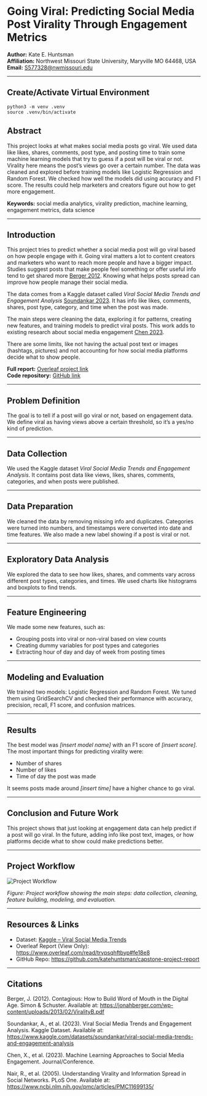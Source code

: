 # Going Viral: Predicting Social Media Post Virality Through Engagement Metrics

**Author:** Kate E. Huntsman  
**Affiliation:** Northwest Missouri State University, Maryville MO 64468, USA  
**Email:** S577328@nwmissouri.edu

---

## Create/Activate Virtual Environment
```
python3 -m venv .venv
source .venv/bin/activate
```

## Abstract

This project looks at what makes social media posts go viral. We used data like likes, shares, comments, post type, and posting time to train some machine learning models that try to guess if a post will be viral or not. Virality here means the post’s views go over a certain number. The data was cleaned and explored before training models like Logistic Regression and Random Forest. We checked how well the models did using accuracy and F1 score. The results could help marketers and creators figure out how to get more engagement.

**Keywords:** social media analytics, virality prediction, machine learning, engagement metrics, data science

---

## Introduction

This project tries to predict whether a social media post will go viral based on how people engage with it. Going viral matters a lot to content creators and marketers who want to reach more people and have a bigger impact. Studies suggest posts that make people feel something or offer useful info tend to get shared more [Berger 2012](#references). Knowing what helps posts spread can improve how people manage their social media.

The data comes from a Kaggle dataset called *Viral Social Media Trends and Engagement Analysis* [Soundankar 2023](#references). It has info like likes, comments, shares, post type, category, and time when the post was made.

The main steps were cleaning the data, exploring it for patterns, creating new features, and training models to predict viral posts. This work adds to existing research about social media engagement [Chen 2023](#references).

There are some limits, like not having the actual post text or images (hashtags, pictures) and not accounting for how social media platforms decide what to show people.

**Full report:** [Overleaf project link](https://www.overleaf.com/read/trvpsqhftbyp#fe18e8)  
**Code repository:** [GitHub link](https://github.com/katehuntsman/capstone-project-report)

---

## Problem Definition

The goal is to tell if a post will go viral or not, based on engagement data. We define viral as having views above a certain threshold, so it’s a yes/no kind of prediction.

---

## Data Collection

We used the Kaggle dataset *Viral Social Media Trends and Engagement Analysis*. It contains post data like views, likes, shares, comments, categories, and when posts were published.

---

## Data Preparation

We cleaned the data by removing missing info and duplicates. Categories were turned into numbers, and timestamps were converted into date and time features. We also made a new label showing if a post is viral or not.

---

## Exploratory Data Analysis

We explored the data to see how likes, shares, and comments vary across different post types, categories, and times. We used charts like histograms and boxplots to find trends.

---

## Feature Engineering

We made some new features, such as:

- Grouping posts into viral or non-viral based on view counts
- Creating dummy variables for post types and categories
- Extracting hour of day and day of week from posting times

---

## Modeling and Evaluation

We trained two models: Logistic Regression and Random Forest. We tuned them using GridSearchCV and checked their performance with accuracy, precision, recall, F1 score, and confusion matrices.

---

## Results

The best model was *[insert model name]* with an F1 score of *[insert score]*. The most important things for predicting virality were:

- Number of shares
- Number of likes
- Time of day the post was made

It seems posts made around *[insert time]* have a higher chance to go viral.

---

## Conclusion and Future Work

This project shows that just looking at engagement data can help predict if a post will go viral. In the future, adding info like post text, images, or how platforms decide what to show could make predictions better.

---

## Project Workflow

![Project Workflow](figures/project_workflow.png)

*Figure: Project workflow showing the main steps: data collection, cleaning, feature building, modeling, and evaluation.*

---

## Resources & Links
- Dataset: [Kaggle – Viral Social Media Trends](https://www.kaggle.com/datasets/atharvasoundankar/viral-social-media-trends-and-engagement-analysis)  
- Overleaf Report (View Only): https://www.overleaf.com/read/trvpsqhftbyp#fe18e8
- GitHub Repo: https://github.com/katehuntsman/capstone-project-report

---

## Citations
Berger, J. (2012). Contagious: How to Build Word of Mouth in the Digital Age. Simon & Schuster. Available at: https://jonahberger.com/wp-content/uploads/2013/02/ViralityB.pdf

Soundankar, A., et al. (2023). Viral Social Media Trends and Engagement Analysis. Kaggle Dataset. Available at: https://www.kaggle.com/datasets/soundankar/viral-social-media-trends-and-engagement-analysis

Chen, X., et al. (2023). Machine Learning Approaches to Social Media Engagement. Journal/Conference.

Nair, R., et al. (2005). Understanding Virality and Information Spread in Social Networks. PLoS One. Available at: https://www.ncbi.nlm.nih.gov/pmc/articles/PMC11699135/